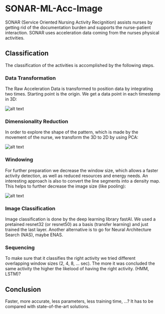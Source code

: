 # SONAR-ML-Acc-Image

SONAR (Service Oriented Nursing Activity Recignition) assists nurses by getting rid of the documentation burden and supports the nurse-patient interaction. SONAR uses acceleration data coming from the nurses physical activities.

## Classification

The classification of the activities is accomplished by the following steps.

### Data Transformation

The Raw Acceleration Data is transformed to position data by integrating two times. Starting point is the origin. We get a data point in each timestemp in 3D:

![alt text][tracking]

[tracking]: https://github.com/KonakML/SONAR-ML-Acc-Image/blob/master/Pictures/tracking_imu.jpg "Tracking IMU 3D"

### Dimensionality Reduction

In order to explore the shape of the pattern, which is made by the movement of the nurse, we transform the 3D to 2D by using PCA:

![alt text][pca]

[pca]: https://github.com/KonakML/SONAR-ML-Acc-Image/blob/master/Pictures/PCA.png "PCA"

### Windowing

For further preparation we decrease the window size, which allows a faster activity detection, as well as reduced resources and energy needs. An interesting approach is also to convert the line segments into a density map. This helps to further decrease the image size (like pooling):

![alt text][heatmap]

[heatmap]: https://github.com/KonakML/SONAR-ML-Acc-Image/blob/master/Pictures/heatmap.png "Heatmap"

### Image Classification

Image classification is done by the deep learning library fastAI. We used a pretained resnet32 (or resnet50) as a basis (transfer learning) and just trained the last layer. Another alternative is to go for Neural Architecture Search (NAS), maybe ENAS.

### Sequencing

To make sure that it classifies the right activity we tried different overlapping window sizes (2, 4, 8, ... sec). The more it was concluded the same activity the higher the likelood of having the right activity. (HMM, LSTM)?

## Conclusion

Faster, more accurate, less parameters, less training time, ...? It has to be compared with state-of-the-art solutions.
